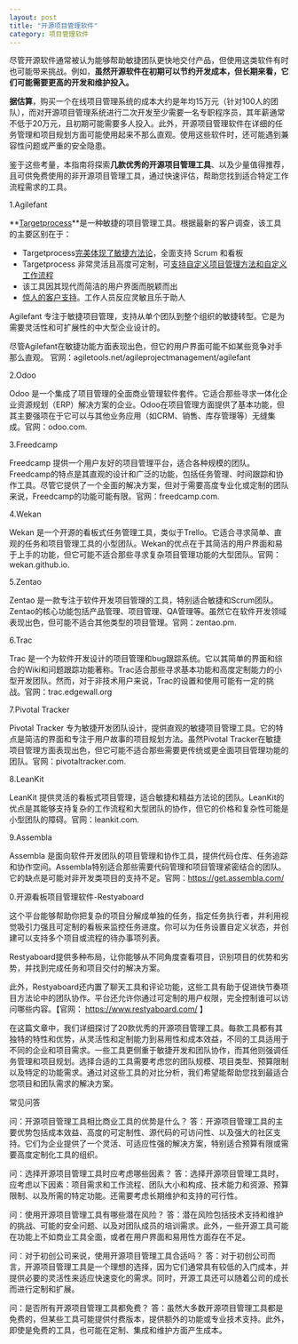 ```yaml
---
layout: post
title: "开源项目管理软件"
category: 项目管理软件
---
```


尽管开源软件通常被认为能够帮助敏捷团队更快地交付产品，但使用这类软件有时也可能带来挑战。例如，**虽然开源软件在初期可以节约开发成本，但长期来看，它们可能需要更高的开发和维护投入。**

**据估算**，购买一个在线项目管理系统的成本大约是年均15万元（针对100人的团队），而对开源项目管理系统进行二次开发至少需要一名专职程序员，其年薪通常不低于20万元，且初期可能需要多人投入。此外，开源项目管理软件在详细的任务管理和项目规划方面可能使用起来不那么直观。使用这些软件时，还可能遇到兼容性问题或严重的安全隐患。

鉴于这些考量，本指南将探索**几款优秀的开源项目管理工具**、以及少量值得推荐，且可供免费使用的非开源项目管理工具，通过快速评估，帮助您找到适合特定工作流程需求的工具。

1.Agilefant

**[Targetprocess](https://www.targetprocess.com/product/)**是一种敏捷的项目管理工具。根据最新的客户调查，该工具的主要区别在于：

- Targetprocess[完美体现了敏捷方法论](http://agile-project-management-tool.targetprocess.com/)，全面支持 Scrum 和看板
- Targetprocess 非常灵活且高度可定制，可[支持自定义项目管理方法和自定义工作流程](https://www.targetprocess.com/solutions/product-management#stay-flexible)
- 该工具因其现代而简洁的用户界面而脱颖而出
- [惊人的客户支持](https://www.targetprocess.com/guide/)。工作人员反应灵敏且乐于助人

Agilefant 专注于敏捷项目管理，支持从单个团队到整个组织的敏捷转型。它是为需要灵活性和可扩展性的中大型企业设计的。

尽管Agilefant在敏捷功能方面表现出色，但它的用户界面可能不如某些竞争对手那么直观。
官网：agiletools.net/agileprojectmanagement/agilefant

2.Odoo

Odoo 是一个集成了项目管理的全面商业管理软件套件。它适合那些寻求一体化企业资源规划（ERP）解决方案的企业。Odoo在项目管理方面提供了基本功能，但其主要强项在于它可以与其他业务应用（如CRM、销售、库存管理等）无缝集成。官网：odoo.com.

 

 

3.Freedcamp

Freedcamp 提供一个用户友好的项目管理平台，适合各种规模的团队。Freedcamp的特点是其直观的设计和广泛的功能，包括任务管理、时间跟踪和协作工具。尽管它提供了一个全面的解决方案，但对于需要高度专业化或定制的团队来说，Freedcamp的功能可能有限。官网：freedcamp.com.

 

 

4.Wekan

Wekan 是一个开源的看板式任务管理工具，类似于Trello。它适合寻求简单、直观的任务和项目管理工具的小型团队。Wekan的优点在于其简洁的用户界面和易于上手的功能，但它可能不适合那些寻求复杂项目管理功能的大型团队。官网：wekan.github.io.

 

 

5.Zentao

Zentao 是一款专注于软件开发项目管理的工具，特别适合敏捷和Scrum团队。Zentao的核心功能包括产品管理、项目管理、QA管理等。虽然它在软件开发领域表现出色，但可能不适合其他类型的项目管理。官网：zentao.pm.

 

 

6.Trac

Trac 是一个为软件开发设计的项目管理和bug跟踪系统。它以其简单的界面和综合的Wiki和问题跟踪功能著称。Trac适合那些寻求基本功能和高度定制能力的小型开发团队。然而，对于非技术用户来说，Trac的设置和使用可能有一定的挑战。官网：trac.edgewall.org

 

 

7.Pivotal Tracker

Pivotal Tracker 专为敏捷开发团队设计，提供直观的敏捷项目管理工具。它的特点是简洁的界面和专注于用户故事的项目规划方法。虽然Pivotal Tracker在敏捷项目管理方面表现出色，但它可能不适合那些需要更传统或更全面项目管理功能的团队。官网：pivotaltracker.com.

 

 

8.LeanKit

LeanKit 提供灵活的看板式项目管理，适合敏捷和精益方法论的团队。LeanKit的优点是其能够支持复杂的工作流程和大型团队的协作，但它的价格和复杂性可能是小型团队的障碍。官网：leankit.com.

 

 

9.Assembla

Assembla 是面向软件开发团队的项目管理和协作工具，提供代码仓库、任务追踪和协作空间。Assembla特别适合那些需要代码管理和项目管理紧密结合的团队。它的缺点是可能对非开发类项目的支持不足。官网：https://get.assembla.com/

 

 

0.开源看板项目管理软件-Restyaboard

这个平台能够帮助你把复杂的项目分解成单独的任务，指定任务执行者，并利用视觉吸引力强且可定制的看板来监控任务进度。你可以为任务设置自定义状态，并创建可以支持多个项目或流程的待办事项列表。

 

Restyaboard提供多种布局，让你能够从不同角度查看项目，识别项目的优势和劣势，并找到完成任务和项目交付的解决方案。

 

此外，Restyaboard还内置了聊天工具和评论功能，这些工具有助于促进快节奏项目方法论中的团队协作。平台还允许你通过可定制的用户权限，完全控制谁可以访问哪些内容。【官网： https://www.restyaboard.com/ 】

 

 

在这篇文章中，我们详细探讨了20款优秀的开源项目管理工具。每款工具都有其独特的特性和优势，从灵活性和定制能力到易用性和成本效益，不同的工具适用于不同的企业和项目需求。一些工具更侧重于敏捷开发和团队协作，而其他则强调任务管理和项目规划。选择合适的工具需要考虑您的团队规模、项目类型、预算限制以及特定的功能需求。通过对这些工具的对比分析，我们希望能帮助您找到最适合您项目和团队需求的解决方案。

 

常见问答

 

问：开源项目管理工具相比商业工具的优势是什么？ 答：开源项目管理工具的主要优势包括成本效益、高度的可定制性、源代码的可访问性、以及强大的社区支持。它们为企业提供了一个灵活、可适应性强的解决方案，特别适合预算有限或需要高度定制化工具的组织。

 

问：选择开源项目管理工具时应考虑哪些因素？ 答：选择开源项目管理工具时，应考虑以下因素：项目需求和工作流程、团队大小和构成、技术能力和资源、预算限制、以及所需的特定功能。还需要考虑长期维护和支持的可行性。

 

问：使用开源项目管理工具有哪些潜在风险？ 答：潜在风险包括技术支持和维护的挑战、可能的安全问题、以及对团队成员的培训需求。此外，一些开源工具可能在功能上不如商业工具全面，或者在用户界面和易用性方面存在不足。

 

问：对于初创公司来说，使用开源项目管理工具合适吗？ 答：对于初创公司而言，开源项目管理工具是一个理想的选择，因为它们通常具有较低的入门成本，并提供必要的灵活性来适应快速变化的需求。同时，开源工具还可以随着公司的成长而进行定制和扩展。

 

问：是否所有开源项目管理工具都免费？ 答：虽然大多数开源项目管理工具都是免费的，但某些工具可能提供付费版本，提供额外的功能或专业技术支持。此外，即使是免费的工具，也可能在定制、集成和维护方面产生成本。
